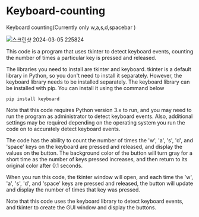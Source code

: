 # Keyboard-counting
Keyboard counting(Currently only w,a,s,d,spacebar )


![스크린샷 2024-03-05 225824](https://github.com/dldbfla/Keyboard-counting/assets/89433437/4a343f1c-42b6-4ae8-952b-6648b95eaf32)

This code is a program that uses tkinter to detect keyboard events, counting the number of times a particular key is pressed and released.

The libraries you need to install are tkinter and keyboard. tkinter is a default library in Python, so you don't need to install it separately. However, the keyboard library needs to be installed separately. The keyboard library can be installed with pip. You can install it using the command below

 ``` 
pip install keyboard
 ``` 

Note that this code requires Python version 3.x to run, and you may need to run the program as administrator to detect keyboard events. Also, additional settings may be required depending on the operating system you run the code on to accurately detect keyboard events.


The code has the ability to count the number of times the 'w', 'a', 's', 'd', and 'space' keys on the keyboard are pressed and released, and display the values on the button. The background color of the button will turn gray for a short time as the number of keys pressed increases, and then return to its original color after 0.1 seconds.


When you run this code, the tkinter window will open, and each time the 'w', 'a', 's', 'd', and 'space' keys are pressed and released, the button will update and display the number of times that key was pressed.



Note that this code uses the keyboard library to detect keyboard events, and tkinter to create the GUI window and display the buttons.

